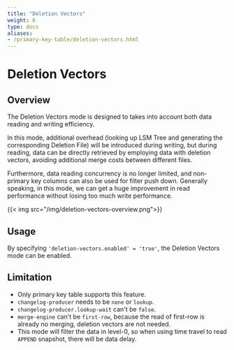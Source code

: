 ```yaml
---
title: "Deletion Vectors"
weight: 6
type: docs
aliases:
- /primary-key-table/deletion-vectors.html
---
```

<!--
Licensed to the Apache Software Foundation (ASF) under one
or more contributor license agreements.  See the NOTICE file
distributed with this work for additional information
regarding copyright ownership.  The ASF licenses this file
to you under the Apache License, Version 2.0 (the
"License"); you may not use this file except in compliance
with the License.  You may obtain a copy of the License at

  http://www.apache.org/licenses/LICENSE-2.0

Unless required by applicable law or agreed to in writing,
software distributed under the License is distributed on an
"AS IS" BASIS, WITHOUT WARRANTIES OR CONDITIONS OF ANY
KIND, either express or implied.  See the License for the
specific language governing permissions and limitations
under the License.
-->

# Deletion Vectors

## Overview

The Deletion Vectors mode is designed to takes into account both data reading and writing efficiency.

In this mode, additional overhead (looking up LSM Tree and generating the corresponding Deletion File) will be introduced during writing,
but during reading, data can be directly retrieved by employing data with deletion vectors, avoiding additional merge costs between different files.

Furthermore, data reading concurrency is no longer limited, and non-primary key columns can also be used for filter push down.
Generally speaking, in this mode, we can get a huge improvement in read performance without losing too much write performance.

{{< img src="/img/deletion-vectors-overview.png">}}

## Usage

By specifying `'deletion-vectors.enabled' = 'true'`, the Deletion Vectors mode can be enabled.

## Limitation

- Only primary key table supports this feature.
- `changelog-producer` needs to be `none` or `lookup`.
- `changelog-producer.lookup-wait` can't be `false`.
- `merge-engine` can't be `first-row`, because the read of first-row is already no merging, deletion vectors are not needed.
- This mode will filter the data in level-0, so when using time travel to read `APPEND` snapshot, there will be data delay.
